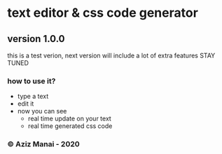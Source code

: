 # text editor & css code generator

## version 1.0.0

this is a test verion, next version will include a lot of extra features 
STAY TUNED

### how to use it?
- type a text
- edit it 
- now you can see 
   - real time update on your text
   - real time generated css code 
   
### &copy; Aziz Manai - 2020
